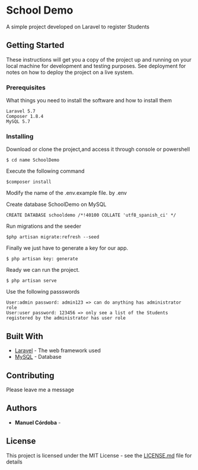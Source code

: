 # School Demo

A simple project developed on Laravel to register Students 

## Getting Started

These instructions will get you a copy of the project up and running on your local machine for development and testing purposes. See deployment for notes on how to deploy the project on a live system.

### Prerequisites

What things you need to install the software and how to install them

```
Laravel 5.7
Composer 1.8.4
MySQL 5.7

```

### Installing


Download or clone the project,and access it through console or powershell

```
$ cd name SchoolDemo
```

Execute the following command

```
$composer install
```

Modify the name of the .env.example file. by .env

Create database SchoolDemo on MySQL

```
CREATE DATABASE schooldemo /*!40100 COLLATE 'utf8_spanish_ci' */
```

Run migrations and the seeder

```
$php artisan migrate:refresh --seed
```

Finally we just have to generate a key for our app.

```
$ php artisan key: generate
```

Ready we can run the project.

```
$ php artisan serve
```

Use the following passswords

```
User:admin password: admin123 => can do anything has administrator role
User:user password: 123456 => only see a list of the Students registered by the administrator has user role
```


## Built With

* [Laravel](https://laravel.com) - The web framework used
* [MySQL](https://www.mysql.com) - Database


## Contributing

Please leave me a message


## Authors

* **Manuel Córdoba** - 

## License

This project is licensed under the MIT License - see the [LICENSE.md](LICENSE.md) file for details




